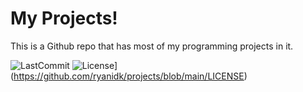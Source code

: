 # My Projects!
This is a Github repo that has most of my programming projects in it.

![LastCommit](https://img.shields.io/github/last-commit/ryanidk/projects)
![License](https://img.shields.io/badge/license-MIT-brightgreen)](https://github.com/ryanidk/projects/blob/main/LICENSE)
